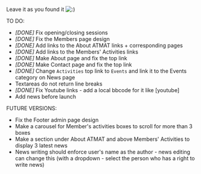 Leave it as you found it ![:)](http://atmat.org.au/v3/upload/smile-onion.png)

TO DO:
- *[DONE]* Fix opening/closing sessions
- *[DONE]* Fix the Members page design
- *[DONE]* Add links to the About ATMAT links + corresponding pages
- *[DONE]* Add links to the Members' Activities links
- *[DONE]* Make About page and fix the top link
- *[DONE]* Make Contact page and fix the top link
- *[DONE]* Change `Activities` top link to `Events` and link it to the Events category on News page
- Textareas do not return line breaks
- *[DONE]* Fix Youtube links - add a local bbcode for it like [youtube]
- Add news before launch

FUTURE VERSIONS:
- Fix the Footer admin page design
- Make a carousel for Member's activities boxes to scroll for more than 3 boxes
- Make a section under About ATMAT and above Members' Activities to display 3 latest news
- News writing should enforce user's name as the author - news editing can change this (with a dropdown - select the person who has a right to write news)
